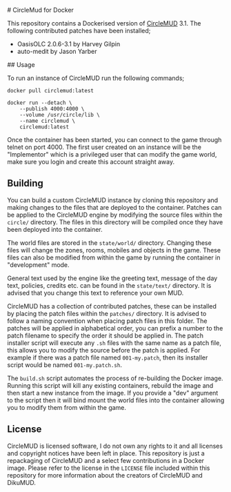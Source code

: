 # CircleMud for Docker

This repository contains a Dockerised version of [CircleMUD](https://www.circlemud.org/) 3.1. The following contributed patches have been installed;

- OasisOLC 2.0.6-3.1 by Harvey Gilpin
- auto-medit by Jason Yarber

## Usage

To run an instance of CircleMUD run the following commands;

```
docker pull circlemud:latest

docker run --detach \
	--publish 4000:4000 \
	--volume /usr/circle/lib \
	--name circlemud \
	circlemud:latest
```

Once the container has been started, you can connect to the game through telnet on port 4000. The first user created on an instance will be the "Implementor" which is a privileged user that can modify the game world, make sure you login and create this account straight away.

## Building

You can build a custom CircleMUD instance by cloning this repository and making changes to the files that are deployed to the container. Patches can be applied to the CircleMUD engine by modifying the source files within the `circle/` directory. The files in this directory will be compiled once they have been deployed into the container.

The world files are stored in the `state/world/` directory. Changing these files will change the zones, rooms, mobiles and objects in the game. These files can also be modified from within the game by running the container in "development" mode.

General text used by the engine like the greeting text, message of the day text, policies, credits etc. can be found in the `state/text/` directory. It is advised that you change this text to reference your own MUD.

CircleMUD has a collection of contributed patches, these can be installed by placing the patch files within the `patches/` directory. It is advised to follow a naming convention when placing patch files in this folder. The patches will be applied in alphabetical order, you can prefix a number to the patch filename to specify the order it should be applied in. The patch installer script will execute any `.sh` files with the same name as a patch file, this allows you to modify the source before the patch is applied. For example if there was a patch file named `001-my.patch`, then its installer script would be named `001-my.patch.sh`.

The `build.sh` script automates the process of re-building the Docker image. Running this script will kill any existing containers, rebuild the image and then start a new instance from the image. If you provide a "dev" argument to the script then it will bind mount the world files into the container allowing you to modify them from within the game.

## License

CircleMUD is licensed software, I do not own any rights to it and all licenses and copyright notices have been left in place. This repository is just a repackaging of CircleMUD and a select few contributions in a Docker image. Please refer to the license in the `LICENSE` file included within this repository for more information about the creators of CircleMUD and DikuMUD.
